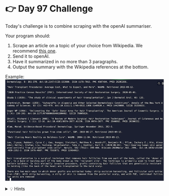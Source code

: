 # 👉 Day 97 Challenge

Today's challenge is to combine scraping with the openAI summariser.

Your program should:

1. Scrape an article on a topic of your choice from Wikipedia. We recommend [this one](https://en.wikipedia.org/wiki/Hair_loss).
2. Send it to openAI.
3. Have it summarized in no more than 3 paragraphs.
4. Output the summary with the Wikipedia references at the bottom.

Example:
![](resources/wikipedia.png)

<details> <summary> 💡 Hints </summary>
  
- Get the Wiki URL as input `url = input("Paste wiki URL > ")`
- Beautiful soup can find Wiki references for you too `refs = soup.find_all("ol", {"class": "references"})`

</details>